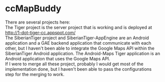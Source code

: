 # ccMapBuddy
There are several projects here: <br>
The Tiger project is the server project that is working and is deployed at http://1-dot-tiger-cc.appspot.com/ <br>
The SiberianTiger project and SiberianTiger-AppEngine are an Android application and a GAE backend application that communicate with each other, but I haven't been able to integrate the Google Maps API within the SiberianTiger Android application. 
The Android-Maps Tiger application is an Android application that uses the Google Maps API. <br>
If I were to merge all these project, probably I would get most of the implementation done, but I haven't been able to pass the configurations step for the merging to work. 
